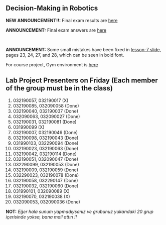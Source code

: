 ## Decision-Making in Robotics

**NEW ANNOUNCEMENT!!:** Final exam results are [here](Final_exam_results.pdf)

**ANNOUNCEMENT:** Final exam answers are [here](YcK_2024_guz_final_cevaplar.pdf)

$~~~~~~~~~~~$



**ANNOUNCEMENT:** Some small mistakes have been fixed in [lesson-7 slide](Lesson-7-term2_updated.pptx), pages 23, 24, 27, and 28, which can be seen in bold font.

For course project, Gym environment is [here](https://www.gymlibrary.dev/index.html)


## Lab Project Presenters on Friday (Each member of the group must be in the class)

1) 032190057, 032190017 (X)
2) 032190085, 032090058 (Done)
3) 032190040, 032190037 (Done)
4) 032090063, 032090027 (Done)
5) 032190031, 032190081 (Done)
6) 031990099 (X)
7) 032190007, 032190046 (Done)
8) 032190098, 032190043 (Done)
9) 031990103, 032290094 (Done)
10) 032190023, 032190063 (Done)
11) 032190042, 032190114 (Done)
12) 032190051, 032090047 (Done)
13) 032290099, 032190053 (Done)
14) 032190009, 032190059 (Done)
15) 032290023, 032190078 (Done)
16) 032190058, 032290147 (Done)
17) 032190032, 032190060 (Done)
18) 031990101, 032090089 (X)
19) 032190070, 032190038 (X)
20) 032090053, 032090036 (Done)

**NOT:** *Eğer hala sunum yapmadıysanız ve grubunuz yukarıdaki 20 grup içerisinde yoksa, bana mail attın !!*
